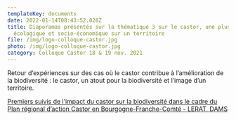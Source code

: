 ```yaml
---
templateKey: documents
date: 2022-01-14T08:43:52.028Z
title: Diaporamas présentés sur la thématique 3 sur le castor, une plus- value
  écologique et socio-économique sur un territoire
file: /img/logo-colloque-castor.jpg
photo: /img/logo-colloque-castor.jpg
category: Colloque Castor 18 & 19 nov. 2021
---
```

Retour d’expériences sur des cas où le castor contribue à l’amélioration de la biodiversité : le castor, un atout pour la biodiversité et l’image d’un territoire.

<a href="/img/intervention-castor-biodiversité-jne-shna_dl.pdf" target="_blank">Premiers suivis de l’impact du castor sur la biodiversité dans le cadre du Plan régional d’action Castor en Bourgogne-Franche-Comté - LERAT, DAMS</a>